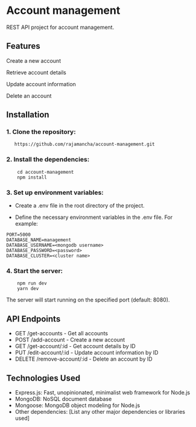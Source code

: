 
# Account management


REST API project for account management.


## Features

Create a new account

Retrieve account details

Update account information

Delete an account

## Installation

### 1. Clone the repository:

```
   https://github.com/rajamancha/account-management.git
```

### 2. Install the dependencies:

```
    cd account-management
    npm install
```
### 3. Set up environment variables:

- Create a .env file in the root directory of the project.

- Define the necessary environment variables in the .env file. For example:

```
PORT=5000
DATABASE_NAME=management
DATABASE_USERNAME=<mongodb username>
DATABASE_PASSWORD=<password>
DATABASE_CLUSTER=<cluster name>
```

### 4. Start the server:

```
    npm run dev
    yarn dev
```
The server will start running on the specified port (default: 8080).

## API Endpoints

- GET /get-accounts - Get all accounts
- POST /add-account - Create a new account
- GET /get-account/:id - Get account details by ID
- PUT /edit-account/:id - Update account information by ID
- DELETE /remove-account/:id - Delete an account by ID


## Technologies Used

- Express.js: Fast, unopinionated, minimalist web framework for Node.js
- MongoDB: NoSQL document database
- Mongoose: MongoDB object modeling for Node.js
- Other dependencies: [List any other major dependencies or libraries used]